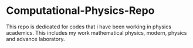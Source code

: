 # Computational-Physics-Repo
This repo is dedicated for codes that i have been working in physics academics. This includes my work mathematical physics, modern, physics and advance laboratory.
